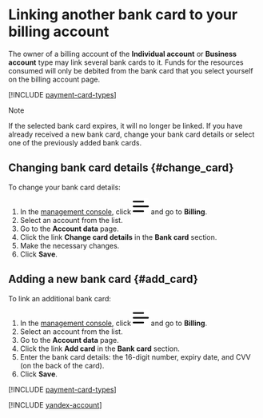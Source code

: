 # Linking another bank card to your billing account

The owner of a billing account of the **Individual account** or **Business account** type may link several bank cards to it.
Funds for the resources consumed will only be debited from the bank card that you select yourself on the billing account page.

[!INCLUDE [payment-card-types](../_includes/payment-card-types.md)]

> [!NOTE]
>
> If the selected bank card expires, it will no longer be linked. If you have already received a new bank card, change your bank card details or select one of the previously added bank cards.

## **Changing bank card details** {#change_card}

To change your bank card details:

1. In the [management console](https://console.cloud.yandex.ru/billing), click ![](../../_assets/ugly-sandwich.svg) and go to **Billing**.
2. Select an account from the list.
1. Go to the **Account data** page.
1. Click the link **Change card details** in the **Bank card** section.
1. Make the necessary changes.
1. Click **Save**.

## **Adding a new bank card** {#add_card}

To link an additional bank card:

1. In the [management console](https://console.cloud.yandex.ru/billing), click ![](../../_assets/ugly-sandwich.svg) and go to **Billing**.
2. Select an account from the list.
1. Go to the **Account data** page.
1. Click the link **Add card** in the **Bank card** section.
1. Enter the bank card details: the 16-digit number, expiry date, and CVV (on the back of the card).
1. Click **Save**.

[!INCLUDE [payment-card-types](../_includes/payment-card-types.md)]

[!INCLUDE [yandex-account](../_includes/payment-card-validation.md)]

